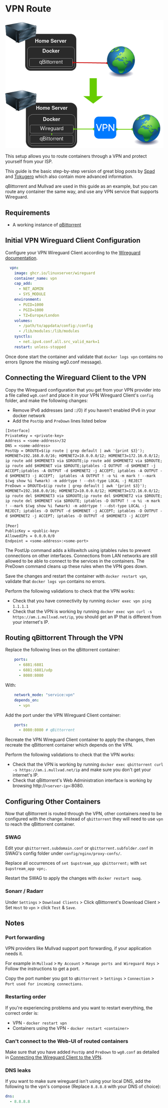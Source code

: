 # VPN Route
![VPN](images/vpn.png)

This setup allows you to route containers through a VPN and protect yourself from your ISP.

This guide is the basic step-by-step version of great blog posts by [Spad](https://spad.uk/wireguard-as-a-vpn-client-in-docker-using-pia/) and [Tokugero](https://bs.tokugero.com/books/wireguard/page/docker-compose-with-mullvad-wireguard-arbitrary-service) which also contain more advanced information.

qBittorrent and Mullvad are used in this guide as an example, but you can route any container the same way, and use any VPN service that supports Wireguard.

## Requirements

- A working instance of [qBittorrent](https://github.com/linuxserver/docker-qbittorrent)

## Initial VPN Wireguard Client Configuration

Configure your VPN Wireguard Client according to the [Wireguard documentation](https://github.com/linuxserver/docker-wireguard).

```YAML
  vpn:
    image: ghcr.io/linuxserver/wireguard
    container_name: vpn
    cap_add:
      - NET_ADMIN
      - SYS_MODULE
    environment:
      - PUID=1000
      - PGID=1000
      - TZ=Europe/London
    volumes:
      - /path/to/appdata/config:/config
      - /lib/modules:/lib/modules
    sysctls:
      - net.ipv4.conf.all.src_valid_mark=1
    restart: unless-stopped
```

Once done start the container and validate that `docker logs vpn` contains no errors (Ignore the missing wg0.conf message).

## Connecting the Wireguard Client to the VPN

Copy the Wireguard configuration that you get from your VPN provider into a file called `wg0.conf` and place it in your VPN Wireguard Client's `config` folder, and make the following changes:

- Remove IPv6 addresses (and ::/0) if you haven't enabled IPv6 in your docker network
- Add the `PostUp` and `PreDown` lines listed below
```Nginx
[Interface]
PrivateKey = <private-key>
Address = <some-address>/32
DNS = <some-address>
PostUp = DROUTE=$(ip route | grep default | awk '{print $3}'); HOMENET=192.168.0.0/16; HOMENET2=10.0.0.0/12; HOMENET3=172.16.0.0/12; ip route add $HOMENET3 via $DROUTE;ip route add $HOMENET2 via $DROUTE; ip route add $HOMENET via $DROUTE;iptables -I OUTPUT -d $HOMENET -j ACCEPT;iptables -A OUTPUT -d $HOMENET2 -j ACCEPT; iptables -A OUTPUT -d $HOMENET3 -j ACCEPT;  iptables -A OUTPUT ! -o %i -m mark ! --mark $(wg show %i fwmark) -m addrtype ! --dst-type LOCAL -j REJECT
PreDown = DROUTE=$(ip route | grep default | awk '{print $3}'); HOMENET=192.168.0.0/16; HOMENET2=10.0.0.0/12; HOMENET3=172.16.0.0/12; ip route del $HOMENET3 via $DROUTE;ip route del $HOMENET2 via $DROUTE; ip route del $HOMENET via $DROUTE; iptables -D OUTPUT ! -o %i -m mark ! --mark $(wg show %i fwmark) -m addrtype ! --dst-type LOCAL -j REJECT; iptables -D OUTPUT -d $HOMENET -j ACCEPT; iptables -D OUTPUT -d $HOMENET2 -j ACCEPT; iptables -D OUTPUT -d $HOMENET3 -j ACCEPT

[Peer]
PublicKey = <public-key>
AllowedIPs = 0.0.0.0/0
Endpoint = <some-address>:<some-port>
```
The PostUp command adds a killswitch using iptables rules to prevent connections on other interfaces. Connections from LAN networks are still allowed to be able to connect to the services in the containers.
The PreDown command cleans up these rules when the VPN goes down.

Save the changes and restart the container with `docker restart vpn`, validate that `docker logs vpn` contains no errors.

Perform the following validations to check that the VPN works:

- Check that you have connectivity by running `docker exec vpn ping 1.1.1.1`
- Check that the VPN is working by running `docker exec vpn curl -s https://am.i.mullvad.net/ip`, you should get an IP that is different from your internet's IP.

## Routing qBittorrent Through the VPN

Replace the following lines on the qBittorrent container:

```YAML
    ports:
      - 6881:6881
      - 6881:6881/udp
      - 8080:8080
```

With:

```YAML
    network_mode: "service:vpn"
    depends_on:
      - vpn
```

Add the port under the VPN Wireguard Client container:

```YAML
    ports:
      - 8080:8080 # qBittorrent
```

Recreate the VPN Wireguard Client container to apply the changes, then recreate the qBittorrent container which depends on the VPN.

Perform the following validations to check that the VPN works:

- Check that the VPN is working by running `docker exec qbittorrent curl -s https://am.i.mullvad.net/ip` and make sure you don't get your internet's IP.
- Check that qBittorrent's Web Administration interface is working by browsing http://`<server-ip>`:8080.

## Configuring Other Containers

Now that qBittorrent is routed through the VPN, other containers need to be configured with the change.
Instead of `qbittorrent` they will need to use `vpn` to reach the qBittorrent container.

### SWAG

Edit your `qbittorrent.subdomain.conf` or `qbittorrent.subfolder.conf` in SWAG's config folder under `config/nginx/proxy-confs/`.

Replace all occurrences of `set $upstream_app qbittorrent;` with `set $upstream_app vpn;`.

Restart the SWAG to apply the changes with `docker restart swag`.

### Sonarr / Radarr

Under `Settings` > `Download Clients` > Click qBittorrent's Download Client > Set `Host` to `vpn` > click `Test` & `Save`.

## Notes

### Port forwarding

VPN providers like Mullvad support port forwarding, if your application needs it.

For example in `Mullvad` > `My Account` > `Manage ports and Wireguard Keys` > Follow the instructions to get a port.

Copy the port number you got to `qBittorrent` > `Settings` > `Connection` > `Port used for incoming connections`.

### Restarting order

If you're experiencing problems and you want to restart everything, the correct order is:

- VPN - `docker restart vpn`
- Containers using the VPN - `docker restart <container>`

### Can't connect to the Web-UI of routed containers

Make sure that you have added `PostUp` and `PreDown` to `wg0.conf` as detailed in [Connecting the Wireguard Client to the VPN](https://gist.github.com/quietsy/fa1d6899af13bd7ea9dea4059d1a7a65#connecting-the-wireguard-client-to-the-vpn).

### DNS leaks

If you want to make sure wireguard isn't using your local DNS, add the following to the vpn's compose (Replace `8.8.8.8` with your DNS of choice):
  ```yaml
  dns:
    - 8.8.8.8
  ```
